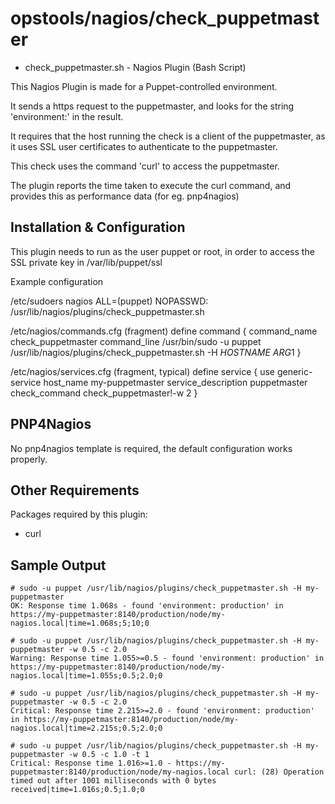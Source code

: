 
opstools/nagios/check_puppetmaster
==================================

* check_puppetmaster.sh - Nagios Plugin (Bash Script)


This Nagios Plugin is made for a Puppet-controlled environment.

It sends a https request to the puppetmaster, and looks for the string 'environment:' in the result.

It requires that the host running the check is a client of the puppetmaster, as it uses SSL user certificates to authenticate to the puppetmaster.

This check uses the command 'curl' to access the puppetmaster.

The plugin reports the time taken to execute the curl command, and provides this as performance data (for eg. pnp4nagios)

Installation & Configuration
----------------------------

This plugin needs to run as the user puppet or root, in order to access the SSL private key in /var/lib/puppet/ssl

Example configuration

/etc/sudoers
	nagios  ALL=(puppet) NOPASSWD: /usr/lib/nagios/plugins/check_puppetmaster.sh

/etc/nagios/commands.cfg (fragment)
	define command {
	     command_name       check_puppetmaster
	     command_line       /usr/bin/sudo -u puppet /usr/lib/nagios/plugins/check_puppetmaster.sh -H $HOSTNAME$ $ARG1$
	}

/etc/nagios/services.cfg (fragment, typical)
	define service {
		use                             generic-service
		host_name                       my-puppetmaster
		service_description             puppetmaster
		check_command                   check_puppetmaster!-w 2
	}

PNP4Nagios
----------
No pnp4nagios template is required, the default configuration works properly.

Other Requirements
------------------

Packages required by this plugin:

* curl

Sample Output
-------------

	# sudo -u puppet /usr/lib/nagios/plugins/check_puppetmaster.sh -H my-puppetmaster
	OK: Response time 1.068s - found 'environment: production' in https://my-puppetmaster:8140/production/node/my-nagios.local|time=1.068s;5;10;0

	# sudo -u puppet /usr/lib/nagios/plugins/check_puppetmaster.sh -H my-puppetmaster -w 0.5 -c 2.0
	Warning: Response time 1.055>=0.5 - found 'environment: production' in https://my-puppetmaster:8140/production/node/my-nagios.local|time=1.055s;0.5;2.0;0

	# sudo -u puppet /usr/lib/nagios/plugins/check_puppetmaster.sh -H my-puppetmaster -w 0.5 -c 2.0
	Critical: Response time 2.215>=2.0 - found 'environment: production' in https://my-puppetmaster:8140/production/node/my-nagios.local|time=2.215s;0.5;2.0;0

	# sudo -u puppet /usr/lib/nagios/plugins/check_puppetmaster.sh -H my-puppetmaster -w 0.5 -c 1.0 -t 1
	Critical: Response time 1.016>=1.0 - https://my-puppetmaster:8140/production/node/my-nagios.local curl: (28) Operation timed out after 1001 milliseconds with 0 bytes received|time=1.016s;0.5;1.0;0
